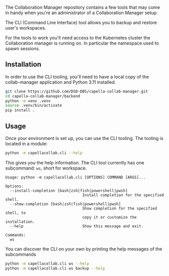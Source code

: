 <!--
 ~ SPDX-FileCopyrightText: Copyright DB InfraGO AG and contributors
 ~ SPDX-License-Identifier: Apache-2.0
 -->

The Collaboration Manager repository contains a few tools that may come in
handy when you're an administrator of a Collaboration Manager setup.

The CLI (Command Line Interface) tool allows you to backup and restore user's
workspaces.

For the tools to work you'll need access to the Kubernetes cluster the
Collaboration manager is running on. In particular the namespace used to spawn
sessions.

## Installation

In order to use the CLI tooling, you'll need to have a local copy of the
collab-manager application and Python 3.11 installed.

```bash
git clone https://github.com/DSD-DBS/capella-collab-manager.git
cd capella-collab-manager/backend
python -m venv .venv
source .venv/bin/activate
pip install .
```

## Usage

Once your environment is set up, you can use the CLI tooling. The tooling is
located in a module:

```bash
python -m capellacollab.cli --help
```

This gives you the help information. The CLI tool currently has one subcommand:
`ws`, short for workspace.

```
Usage: python -m capellacollab.cli [OPTIONS] COMMAND [ARGS]...

Options:
  --install-completion [bash|zsh|fish|powershell|pwsh]
                                  Install completion for the specified shell.
  --show-completion [bash|zsh|fish|powershell|pwsh]
                                  Show completion for the specified shell, to
                                  copy it or customize the installation.
  --help                          Show this message and exit.

Commands:
  ws
```

You can discover the CLI on your own by printing the help messages of the
subcommands

```bash
python -m capellacollab.cli ws --help
python -m capellacollab.cli ws backup --help
```
